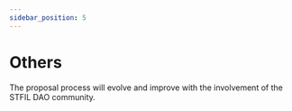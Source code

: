 ```yaml
---
sidebar_position: 5
---
```


# Others

The proposal process will evolve and improve with the involvement of the STFIL DAO community.


